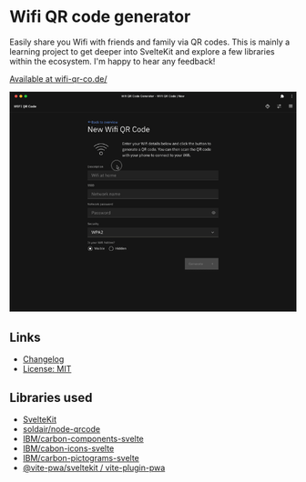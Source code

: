 # Wifi QR code generator

Easily share you Wifi with friends and family via QR codes. This is
mainly a learning project to get deeper into SvelteKit and explore
a few libraries within the ecosystem. I'm happy to hear any feedback!

[Available at wifi-qr-co.de/](https://wifi-qr-co.de/)

![Screen recording of Wifi QR code generator](./media/screenrecording.gif)

## Links

- [Changelog](./CHANGELOG.md)
- [License: MIT](./LICENSE)

## Libraries used

- [SvelteKit](https://kit.svelte.dev)
- [soldair/node-qrcode](https://github.com/soldair/node-qrcode)
- [IBM/carbon-components-svelte](https://github.com/IBM/carbon-components-svelte)
- [IBM/cabon-icons-svelte](https://github.com/IBM/carbon-icons-svelte)
- [IBM/carbon-pictograms-svelte](https://github.com/IBM/carbon-pictograms-svelte)
- [@vite-pwa/sveltekit / vite-plugin-pwa](https://vite-pwa-org.netlify.app/frameworks/sveltekit.html)
